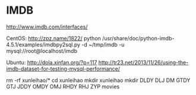 # IMDB
http://www.imdb.com/interfaces/

CentOS:
http://zpz.name/1822/
python /usr/share/doc/python-imdb-4.5.1/examples/imdbpy2sql.py  -d ~/tmp/imdb -u mysql://root@localhost/imdb      

Ubuntu:
http://dola.xinfan.org/?p=117
http://tr23.net/2013/11/26/using-the-imdb-dataset-for-testing-mysql-performance/



rm -rf xunleihao/*
cd xunleihao
mkdir xunleihao
mkdir DLDY  DLJ  DM  GTDY  GTJ  JDDY  OMDY  OMJ  RHDY  RHJ  ZYP  movies
